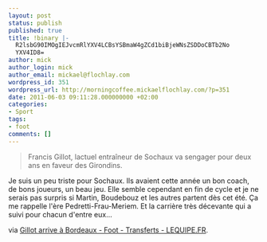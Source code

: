 ```yaml
---
layout: post
status: publish
published: true
title: !binary |-
  R2lsbG90IMOgIEJvcmRlYXV4LCBsYSBmaW4gZCd1biBjeWNsZSDDoCBTb2No
  YXV4ID8=
author: mick
author_login: mick
author_email: mickael@flochlay.com
wordpress_id: 351
wordpress_url: http://morningcoffee.mickaelflochlay.com/?p=351
date: 2011-06-03 09:11:28.000000000 +02:00
categories:
- Sport
tags:
- foot
comments: []
---
```

<blockquote>Francis Gillot, lactuel entraîneur de Sochaux va sengager pour deux ans en faveur des Girondins.</blockquote>
Je suis un peu triste pour Sochaux. Ils avaient cette année un bon coach, de bons joueurs, un beau jeu. Elle semble cependant en fin de cycle et je ne serais pas surpris si Martin, Boudebouz et les autres partent dès cet été. Ça me rappelle l'ère Pedretti-Frau-Meriem. Et la carrière très décevante qui a suivi pour chacun d'entre eux...

via <a href="http://www.lequipe.fr/Football/breves2011/20110603_094416_gillot-arrive-a-bordeaux.html">Gillot arrive à Bordeaux - Foot - Transferts - LEQUIPE.FR</a>.
